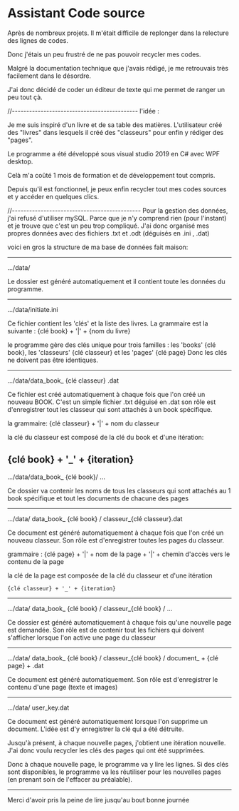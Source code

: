 # Assistant Code source

Après de nombreux projets. Il m'était difficile de replonger dans la relecture des lignes de codes.

Donc j'étais un peu frustré de ne pas pouvoir recycler mes codes.

Malgré la documentation technique que j'avais rédigé, je me retrouvais très facilement dans le désordre.

J'ai donc décidé de coder un éditeur de texte qui me permet de ranger un peu tout çà.

//--------------------------------------------
l'idée :

Je me suis inspiré d'un livre et de sa table des matières. L'utilisateur créé des "livres" dans lesquels il créé des "classeurs" pour enfin y rédiger des "pages".

Le programme a été développé sous visual studio 2019 en C# avec WPF desktop.

Celà m'a coûté 1 mois  de formation et de développement tout compris.

Depuis qu'il est fonctionnel, je peux enfin recycler tout mes codes sources et y accéder en quelques clics.

//---------------------------------------------
Pour la gestion des données, j'ai refusé d'utiliser mySQL. 
Parce que je n'y comprend rien (pour l'instant) et je trouve que c'est un peu trop compliqué.
J'ai donc organisé mes propres données avec des fichiers .txt et .odt (déguisés en .ini , .dat)

voici en gros la structure de ma base de données fait maison:

------------------------------------------------------------------------------------------------
.../data/

Le dossier est généré automatiquement et il contient toute les données du programme.

------------------------------------------------------------------------------------------------
.../data/initiate.ini

Ce fichier contient les 'clés' et la liste des livres. La grammaire est la suivante : 
    {clé book} + '|' + {nom du livre}
    
le programme gère des clés unique pour trois familles : 
    les 'books' {clé book},
    les 'classeurs' {clé classeur}
    et les 'pages' {clé page}
Donc les clés ne doivent pas être identiques.

------------------------------------------------------------------------------------------------
.../data/data_book_ {clé classeur} .dat

Ce fichier est créé automatiquement à chaque fois que l'on créé un nouveau BOOK.
C'est un simple fichier .txt déguisé en .dat
son rôle est d'enregistrer tout les classeur qui sont attachés à un book spécifique.

la grammaire:
  {clé classeur} + '|' + nom du classeur
  
la clé du classeur est composé de la clé du book et d'une itération:

  {clé book} + '_' + {iteration}
------------------------------------------------------------------------------------------------
.../data/data_book_ {clé book}/ ...

Ce dossier va contenir les noms de tous les classeurs qui sont attachés au 1 book spécifique et tout les documents de chacune des pages

------------------------------------------------------------------------------------------------
.../data/   data_book_ {clé book}   /   classeur_{clé classeur}.dat

Ce document est généré automatiquement à chaque fois que l'on créé un nouveau classeur.
Son rôle est d'enregistrer toutes les pages du classeur.

grammaire :
    {clé page} + '|' + nom de la page + '|' + chemin d'accès vers le contenu de la page
    
la clé de la page est composée de la clé du classeur et d'une itération

    {clé classeur} + '_' + {iteration}

------------------------------------------------------------------------------------------------
.../data/   data_book_ {clé book}   /   classeur_{clé book} / ...

Ce dossier est généré automatiquement à chaque fois qu'une nouvelle page est demandée.
Son rôle est de contenir tout les fichiers qui doivent s'afficher lorsque l'on active une page du classeur

------------------------------------------------------------------------------------------------
.../data/   data_book_ {clé book}   /   classeur_{clé book} / document_ + {clé page} + .dat

Ce document est généré automatiquement. Son rôle est d'enregistrer le contenu d'une page (texte et images)

------------------------------------------------------------------------------------------------
.../data/   user_key.dat

Ce document est généré automatiquement lorsque l'on supprime un document. L'idée est d'y enregistrer la clé qui a été détruite.

Jusqu'à présent, à chaque nouvelle pages, j'obtient une itération nouvelle. 
J'ai donc voulu recycler les clés des pages qui ont été supprimées.

Donc à chaque nouvelle page, le programme va y lire les lignes.
Si des clés sont disponibles, le programme va les réutiliser pour les nouvelles pages (en prenant soin de l'effacer au préalable).

-------------------------------------------------------------------------------------------------
Merci d'avoir pris la peine de lire jusqu'au bout
bonne journée
